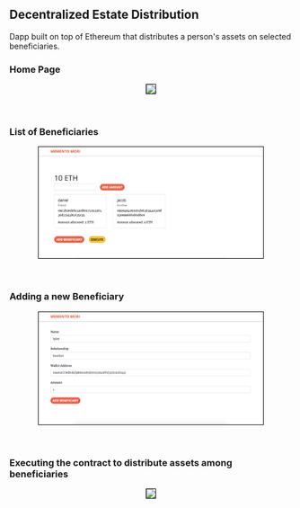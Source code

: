 ## Decentralized Estate Distribution 

Dapp built on top of Ethereum that distributes a person's assets on selected beneficiaries.


### Home Page

<p align="center">
<img src="home.png" style="width: 400px; border: 1px solid black; text-align:center;">
</p><br>

### List of Beneficiaries

<p align="center">
<img src="beneficiaries.png" style="width: 400px; border: 1px solid black; text-align:center;">
</p><br>

### Adding a new Beneficiary

<p align="center">
<img src="add.png" style="width: 400px; border: 1px solid black; text-align:center;">
</p><br>

### Executing the contract to distribute assets among beneficiaries

<p align="center">
<img src="https://i.gyazo.com/23c09ef35bcd6a3478eb383752e8fd9c.gif" style="width: 400px; border: 1px solid black; text-align:center;">
</p><br>
